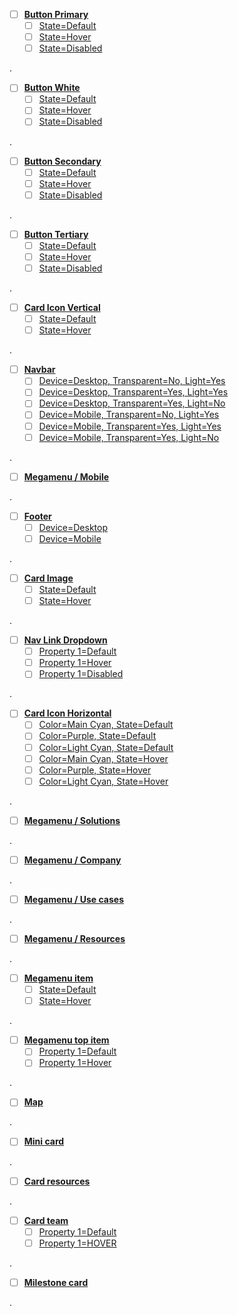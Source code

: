 - [ ] **[Button Primary](https://www.figma.com/design/49TKBlZNOgSPYMX7nHGBc0/Design-System-Vyntra?node-id=2012-752)**
    - [ ] [State=Default](https://www.figma.com/design/49TKBlZNOgSPYMX7nHGBc0/Design-System-Vyntra?node-id=2004-1363)
    - [ ] [State=Hover](https://www.figma.com/design/49TKBlZNOgSPYMX7nHGBc0/Design-System-Vyntra?node-id=2012-753)
    - [ ] [State=Disabled](https://www.figma.com/design/49TKBlZNOgSPYMX7nHGBc0/Design-System-Vyntra?node-id=2012-755)

 . 

- [ ] **[Button White](https://www.figma.com/design/49TKBlZNOgSPYMX7nHGBc0/Design-System-Vyntra?node-id=2253-10882)**
    - [ ] [State=Default](https://www.figma.com/design/49TKBlZNOgSPYMX7nHGBc0/Design-System-Vyntra?node-id=2253-10883)
    - [ ] [State=Hover](https://www.figma.com/design/49TKBlZNOgSPYMX7nHGBc0/Design-System-Vyntra?node-id=2253-10885)
    - [ ] [State=Disabled](https://www.figma.com/design/49TKBlZNOgSPYMX7nHGBc0/Design-System-Vyntra?node-id=2253-10887)

 . 

- [ ] **[Button Secondary](https://www.figma.com/design/49TKBlZNOgSPYMX7nHGBc0/Design-System-Vyntra?node-id=2012-757)**
    - [ ] [State=Default](https://www.figma.com/design/49TKBlZNOgSPYMX7nHGBc0/Design-System-Vyntra?node-id=2005-932)
    - [ ] [State=Hover](https://www.figma.com/design/49TKBlZNOgSPYMX7nHGBc0/Design-System-Vyntra?node-id=2012-758)
    - [ ] [State=Disabled](https://www.figma.com/design/49TKBlZNOgSPYMX7nHGBc0/Design-System-Vyntra?node-id=2012-761)

 . 

- [ ] **[Button Tertiary](https://www.figma.com/design/49TKBlZNOgSPYMX7nHGBc0/Design-System-Vyntra?node-id=2029-3722)**
    - [ ] [State=Default](https://www.figma.com/design/49TKBlZNOgSPYMX7nHGBc0/Design-System-Vyntra?node-id=2029-2924)
    - [ ] [State=Hover](https://www.figma.com/design/49TKBlZNOgSPYMX7nHGBc0/Design-System-Vyntra?node-id=2029-3723)
    - [ ] [State=Disabled](https://www.figma.com/design/49TKBlZNOgSPYMX7nHGBc0/Design-System-Vyntra?node-id=2029-3727)

 . 

- [ ] **[Card Icon Vertical](https://www.figma.com/design/49TKBlZNOgSPYMX7nHGBc0/Design-System-Vyntra?node-id=2032-4044)**
    - [ ] [State=Default](https://www.figma.com/design/49TKBlZNOgSPYMX7nHGBc0/Design-System-Vyntra?node-id=2032-4045)
    - [ ] [State=Hover](https://www.figma.com/design/49TKBlZNOgSPYMX7nHGBc0/Design-System-Vyntra?node-id=2032-4505)

 . 

- [ ] **[Navbar](https://www.figma.com/design/49TKBlZNOgSPYMX7nHGBc0/Design-System-Vyntra?node-id=2004-1221)**
    - [ ] [Device=Desktop, Transparent=No, Light=Yes](https://www.figma.com/design/49TKBlZNOgSPYMX7nHGBc0/Design-System-Vyntra?node-id=2004-1217)
    - [ ] [Device=Desktop, Transparent=Yes, Light=Yes](https://www.figma.com/design/49TKBlZNOgSPYMX7nHGBc0/Design-System-Vyntra?node-id=2088-3812)
    - [ ] [Device=Desktop, Transparent=Yes, Light=No](https://www.figma.com/design/49TKBlZNOgSPYMX7nHGBc0/Design-System-Vyntra?node-id=2088-5078)
    - [ ] [Device=Mobile, Transparent=No, Light=Yes](https://www.figma.com/design/49TKBlZNOgSPYMX7nHGBc0/Design-System-Vyntra?node-id=2025-1684)
    - [ ] [Device=Mobile, Transparent=Yes, Light=Yes](https://www.figma.com/design/49TKBlZNOgSPYMX7nHGBc0/Design-System-Vyntra?node-id=2088-3961)
    - [ ] [Device=Mobile, Transparent=Yes, Light=No](https://www.figma.com/design/49TKBlZNOgSPYMX7nHGBc0/Design-System-Vyntra?node-id=2088-11011)

 . 

- [ ] **[Megamenu / Mobile](https://www.figma.com/design/49TKBlZNOgSPYMX7nHGBc0/Design-System-Vyntra?node-id=2027-2242)**

 . 

- [ ] **[Footer](https://www.figma.com/design/49TKBlZNOgSPYMX7nHGBc0/Design-System-Vyntra?node-id=2029-3910)**
    - [ ] [Device=Desktop](https://www.figma.com/design/49TKBlZNOgSPYMX7nHGBc0/Design-System-Vyntra?node-id=2029-3909)
    - [ ] [Device=Mobile](https://www.figma.com/design/49TKBlZNOgSPYMX7nHGBc0/Design-System-Vyntra?node-id=2029-3908)

 . 

- [ ] **[Card Image](https://www.figma.com/design/49TKBlZNOgSPYMX7nHGBc0/Design-System-Vyntra?node-id=2041-4398)**
    - [ ] [State=Default](https://www.figma.com/design/49TKBlZNOgSPYMX7nHGBc0/Design-System-Vyntra?node-id=2041-3999)
    - [ ] [State=Hover](https://www.figma.com/design/49TKBlZNOgSPYMX7nHGBc0/Design-System-Vyntra?node-id=2041-4399)

 . 

- [ ] **[Nav Link Dropdown](https://www.figma.com/design/49TKBlZNOgSPYMX7nHGBc0/Design-System-Vyntra?node-id=2041-6288)**
    - [ ] [Property 1=Default](https://www.figma.com/design/49TKBlZNOgSPYMX7nHGBc0/Design-System-Vyntra?node-id=2041-6285)
    - [ ] [Property 1=Hover](https://www.figma.com/design/49TKBlZNOgSPYMX7nHGBc0/Design-System-Vyntra?node-id=2041-6289)
    - [ ] [Property 1=Disabled](https://www.figma.com/design/49TKBlZNOgSPYMX7nHGBc0/Design-System-Vyntra?node-id=2041-6293)

 . 

- [ ] **[Card Icon Horizontal](https://www.figma.com/design/49TKBlZNOgSPYMX7nHGBc0/Design-System-Vyntra?node-id=2097-4455)**
    - [ ] [Color=Main Cyan, State=Default](https://www.figma.com/design/49TKBlZNOgSPYMX7nHGBc0/Design-System-Vyntra?node-id=2097-4452)
    - [ ] [Color=Purple, State=Default](https://www.figma.com/design/49TKBlZNOgSPYMX7nHGBc0/Design-System-Vyntra?node-id=2097-5626)
    - [ ] [Color=Light Cyan, State=Default](https://www.figma.com/design/49TKBlZNOgSPYMX7nHGBc0/Design-System-Vyntra?node-id=2097-5638)
    - [ ] [Color=Main Cyan, State=Hover](https://www.figma.com/design/49TKBlZNOgSPYMX7nHGBc0/Design-System-Vyntra?node-id=2101-12849)
    - [ ] [Color=Purple, State=Hover](https://www.figma.com/design/49TKBlZNOgSPYMX7nHGBc0/Design-System-Vyntra?node-id=2101-12837)
    - [ ] [Color=Light Cyan, State=Hover](https://www.figma.com/design/49TKBlZNOgSPYMX7nHGBc0/Design-System-Vyntra?node-id=2101-12799)

 . 

- [ ] **[Megamenu / Solutions](https://www.figma.com/design/49TKBlZNOgSPYMX7nHGBc0/Design-System-Vyntra?node-id=2109-18872)**

 . 

- [ ] **[Megamenu / Company](https://www.figma.com/design/49TKBlZNOgSPYMX7nHGBc0/Design-System-Vyntra?node-id=2117-2389)**

 . 

- [ ] **[Megamenu / Use cases](https://www.figma.com/design/49TKBlZNOgSPYMX7nHGBc0/Design-System-Vyntra?node-id=2109-18990)**

 . 

- [ ] **[Megamenu / Resources](https://www.figma.com/design/49TKBlZNOgSPYMX7nHGBc0/Design-System-Vyntra?node-id=2117-2384)**

 . 

- [ ] **[Megamenu item](https://www.figma.com/design/49TKBlZNOgSPYMX7nHGBc0/Design-System-Vyntra?node-id=2109-19274)**
    - [ ] [State=Default](https://www.figma.com/design/49TKBlZNOgSPYMX7nHGBc0/Design-System-Vyntra?node-id=2106-18478)
    - [ ] [State=Hover](https://www.figma.com/design/49TKBlZNOgSPYMX7nHGBc0/Design-System-Vyntra?node-id=2109-19275)

 . 

- [ ] **[Megamenu top item](https://www.figma.com/design/49TKBlZNOgSPYMX7nHGBc0/Design-System-Vyntra?node-id=2117-621)**
    - [ ] [Property 1=Default](https://www.figma.com/design/49TKBlZNOgSPYMX7nHGBc0/Design-System-Vyntra?node-id=2117-620)
    - [ ] [Property 1=Hover](https://www.figma.com/design/49TKBlZNOgSPYMX7nHGBc0/Design-System-Vyntra?node-id=2117-622)

 . 

- [ ] **[Map](https://www.figma.com/design/49TKBlZNOgSPYMX7nHGBc0/Design-System-Vyntra?node-id=2172-7104)**

 . 

- [ ] **[Mini card](https://www.figma.com/design/49TKBlZNOgSPYMX7nHGBc0/Design-System-Vyntra?node-id=2295-12962)**

 . 

- [ ] **[Card resources](https://www.figma.com/design/49TKBlZNOgSPYMX7nHGBc0/Design-System-Vyntra?node-id=2309-18805)**

 . 

- [ ] **[Card team](https://www.figma.com/design/49TKBlZNOgSPYMX7nHGBc0/Design-System-Vyntra?node-id=2301-11896)**
    - [ ] [Property 1=Default](https://www.figma.com/design/49TKBlZNOgSPYMX7nHGBc0/Design-System-Vyntra?node-id=2301-11481)
    - [ ] [Property 1=HOVER](https://www.figma.com/design/49TKBlZNOgSPYMX7nHGBc0/Design-System-Vyntra?node-id=2301-11897)

 . 

- [ ] **[Milestone card](https://www.figma.com/design/49TKBlZNOgSPYMX7nHGBc0/Design-System-Vyntra?node-id=2304-13187)**

 . 

